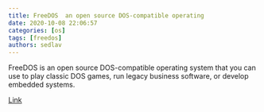 ```yaml
---
title: FreeDOS  an open source DOS-compatible operating
date: 2020-10-08 22:06:57
categories: [os]
tags: [freedos]
authors: sedlav
---
```


FreeDOS is an open source DOS-compatible operating system that you can use to play classic DOS games, run legacy business software, or develop embedded systems.

[Link](https://www.freedos.org/)
